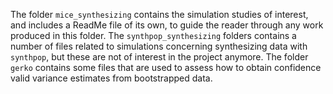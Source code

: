 The folder `mice_synthesizing` contains the simulation studies of interest, and includes a ReadMe file of its own, to guide the reader through any work produced in this folder. The `synthpop_synthesizing` folders contains a number of files related to simulations concerning synthesizing data with `synthpop`, but these are not of interest in the project anymore. The folder `gerko` contains some files that are used to assess how to obtain confidence valid variance estimates from bootstrapped data. 
